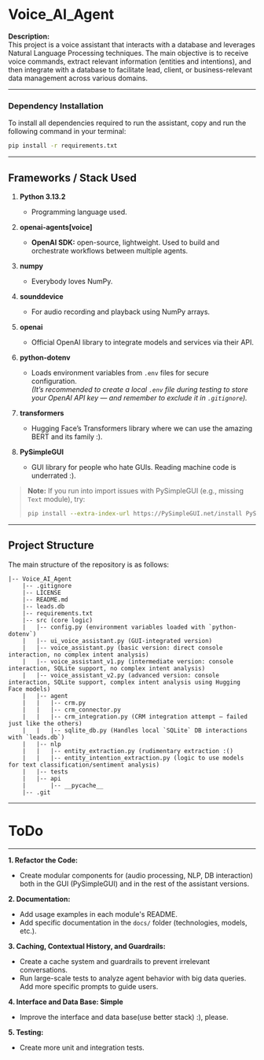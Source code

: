 # Voice_AI_Agent

**Description:**  
This project is a voice assistant that interacts with a database and leverages Natural Language Processing techniques. The main objective is to receive voice commands, extract relevant information (entities and intentions), and then integrate with a database to facilitate lead, client, or business-relevant data management across various domains.

---

### Dependency Installation

To install all dependencies required to run the assistant, copy and run the following command in your terminal:

```bash
pip install -r requirements.txt
```

---

## Frameworks / Stack Used

1. **Python 3.13.2**  
   - Programming language used.

2. **openai-agents[voice]**  
   - **OpenAI SDK:** open-source, lightweight. Used to build and orchestrate workflows between multiple agents.

3. **numpy**  
   - Everybody loves NumPy.

4. **sounddevice**  
   - For audio recording and playback using NumPy arrays.

5. **openai**  
   - Official OpenAI library to integrate models and services via their API.

6. **python-dotenv**  
   - Loads environment variables from `.env` files for secure configuration.  
     _(It’s recommended to create a local `.env` file during testing to store your OpenAI API key — and remember to exclude it in `.gitignore`)._

7. **transformers**  
   - Hugging Face’s Transformers library where we can use the amazing BERT and its family :).

8. **PySimpleGUI**  
   - GUI library for people who hate GUIs. Reading machine code is underrated :).

> **Note:** If you run into import issues with PySimpleGUI (e.g., missing `Text` module), try:
> ```bash
> pip install --extra-index-url https://PySimpleGUI.net/install PySimpleGUI
> ```

---

## Project Structure

The main structure of the repository is as follows:

```
|-- Voice_AI_Agent
    |-- .gitignore
    |-- LICENSE
    |-- README.md
    |-- leads.db
    |-- requirements.txt
    |-- src (core logic)
    |   |-- config.py (environment variables loaded with `python-dotenv`)
    |   |-- ui_voice_assistant.py (GUI-integrated version)
    |   |-- voice_assistant.py (basic version: direct console interaction, no complex intent analysis)
    |   |-- voice_assistant_v1.py (intermediate version: console interaction, SQLite support, no complex intent analysis)
    |   |-- voice_assistant_v2.py (advanced version: console interaction, SQLite support, complex intent analysis using Hugging Face models)
    |   |-- agent
    |   |   |-- crm.py
    |   |   |-- crm_connector.py
    |   |   |-- crm_integration.py (CRM integration attempt — failed just like the others)
    |   |   |-- sqlite_db.py (Handles local `SQLite` DB interactions with `leads.db`)
    |   |-- nlp
    |   |   |-- entity_extraction.py (rudimentary extraction :()
    |   |   |-- entity_intention_extraction.py (logic to use models for text classification/sentiment analysis)
    |   |-- tests
    |   |-- api
    |       |-- __pycache__
    |-- .git
```

---

# ToDo

---

**1. Refactor the Code:**  
   - Create modular components for (audio processing, NLP, DB interaction) both in the GUI (PySimpleGUI) and in the rest of the assistant versions.

**2. Documentation:**  
   - Add usage examples in each module's README.  
   - Add specific documentation in the `docs/` folder (technologies, models, etc.).

**3. Caching, Contextual History, and Guardrails:**  
   - Create a cache system and guardrails to prevent irrelevant conversations.  
   - Run large-scale tests to analyze agent behavior with big data queries. Add more specific prompts to guide users.

**4. Interface and Data Base: Simple**  
   - Improve the interface and data base(use better stack) :), please.

**5. Testing:**  
   - Create more unit and integration tests.







